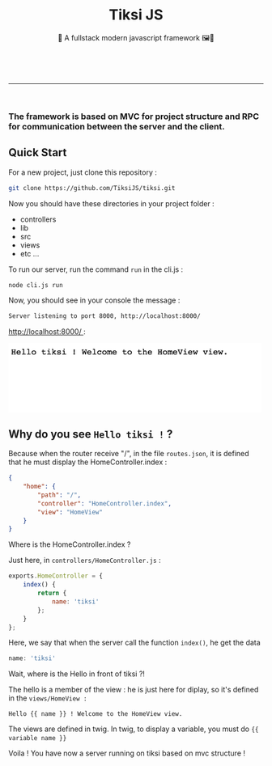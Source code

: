 <h1 align=center>Tiksi JS</h1>
<p align=center>🔁 A fullstack modern javascript framework 🖼📝</p>
<p align=center>
    <img align=center src="https://img.shields.io/badge/version-1.0.0-green?style=flat" alt="">
    <img align=center src="https://img.shields.io/badge/language-javascript-yellow?style=flat" alt="">
</p>
<p align=center>
    <img align=center src="https://img.shields.io/github/stars/TiksiJS/tiksi?style=flat" alt="">
    <img align=center src="https://img.shields.io/github/forks/TiksiJS/tiksi?style=flat" alt="">
</p>
<hr>
<img align=center src="./src/github/images/readmeMain.png" alt="">
<h3>The framework is based on MVC for project structure and RPC for communication between the server and the client.</h3>
<h2>Quick Start</h2>
<p>For a new project, just clone this repository :</p>

```bash
git clone https://github.com/TiksiJS/tiksi.git
```

<p>Now you should have these directories in your project folder :</p>
<ul>
    <li>controllers</li>
    <li>lib</li>
    <li>src</li>
    <li>views</li>
    <li>etc ...</li>
</ul>
<p>To run our server, run the command <code>run</code> in the cli.js :</p>

```bash
node cli.js run
```

<p>Now, you should see in your console the message :</p>

```bash
Server listening to port 8000, http://localhost:8000/ 
```

<p><a href="http://localhost:8000/ ">http://localhost:8000/ </a> : </p>
<img width=500 align=center src="./src/github/images/helloworld.png" alt="">
<h2>Why do you see <code>Hello tiksi !</code> ?</h2>
<p>Because when the router receive "/", in the file <code>routes.json</code>, it is defined that he must display the HomeController.index :</p>

```json
{
    "home": {
        "path": "/",
        "controller": "HomeController.index",
        "view": "HomeView"
    }
}
```

<p>Where is the HomeController.index ?</p>
<p>Just here, in <code>controllers/HomeController.js</code> :</p>

```javascript
exports.HomeController = {
    index() {
        return {
            name: 'tiksi'
        };
    }
};
```

<p>Here, we say that when the server call the function <code>index()</code>, he get the data </p>

```javascript
name: 'tiksi'
```

<p>Wait, where is the Hello in front of tiksi ?!</p>
<p>The hello is a member of the view : he is just here for diplay, so it's defined in the <code>views/HomeView :</code></p>

```twig
Hello {{ name }} ! Welcome to the HomeView view.
```

<p>The views are defined in twig. In twig, to display a variable, you must do <code>{{ variable name }}</code></p>

<p>Voila ! You have now a server running on tiksi based on mvc structure !</p>